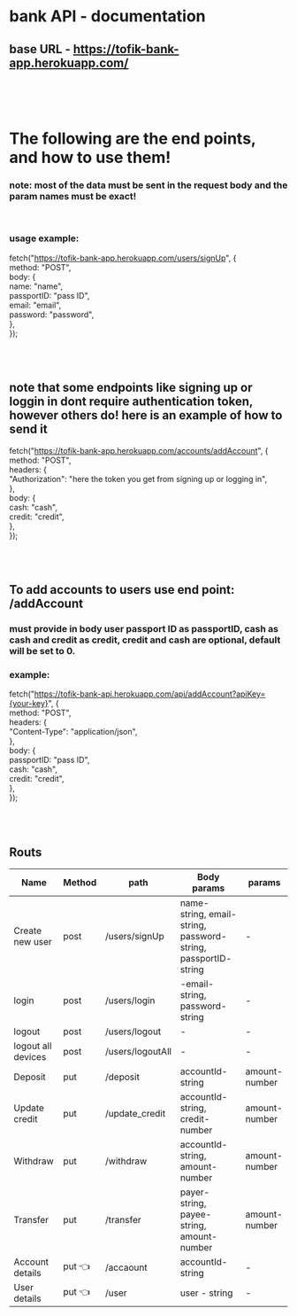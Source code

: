 # bank API - documentation

## base URL - https://tofik-bank-app.herokuapp.com/

<br />
<br />
<br />

# The following are the end points, and how to use them!

### note: most of the data must be sent in the request body and the param names must be exact!

<br />

### usage example:

fetch("https://tofik-bank-app.herokuapp.com/users/signUp", {
<br />
method: "POST",<br />
body: {<br />
name: "name",<br />
passportID: "pass ID",<br />
email: "email",<br />
password: "password",<br />
},<br />
});<br />

<br />
<br />

## note that some endpoints like signing up or loggin in dont require authentication token, however others do! here is an example of how to send it

fetch("https://tofik-bank-app.herokuapp.com/accounts/addAccount", {
<br />
method: "POST",<br />
headers: {<br />
"Authorization": "here the token you get from signing up or logging in",<br />
},<br />
body: {<br />
cash: "cash",<br />
credit: "credit",<br />
},<br />
});<br />

<br />
<br />

## To add accounts to users use end point: /addAccount

### must provide in body user passport ID as passportID, cash as cash and credit as credit, credit and cash are optional, default will be set to 0.

### example:

fetch("https://tofik-bank-api.herokuapp.com/api/addAccount?apiKey={your-key}", {<br />
method: "POST",<br />
headers: {<br />
"Content-Type": "application/json",<br />
},<br />
body: {<br />
passportID: "pass ID",<br />
cash: "cash",<br />
credit: "credit",<br />
},<br />
});<br />

<br />
<br />

## Routs

| Name               | Method           | path             | Body params                                                       | params         |
| ------------------ | ---------------- | ---------------- | ----------------------------------------------------------------- | -------------- |
| Create new user    | post             | /users/signUp    | name- string, email- string, password- string, passportID- string | -              |
| login              | post             | /users/login     | -email- string, password- string                                  | -              |
| logout             | post             | /users/logout    | -                                                                 | -              |
| logout all devices | post             | /users/logoutAll | -                                                                 | -              |
| Deposit            | put              | /deposit         | accountId- string                                                 | amount- number |
| Update credit      | put              | /update_credit   | accountId- string, credit- number                                 | amount- number |
| Withdraw           | put              | /withdraw        | accountId- string, amount- number                                 | amount- number |
| Transfer           | put              | /transfer        | payer- string, payee- string, amount- number                      | amount- number |
| Account details    | put :point_left: | /accaount        | accountId- string                                                 | -              |
| User details       | put :point_left: | /user            | user - string                                                     | -              |
